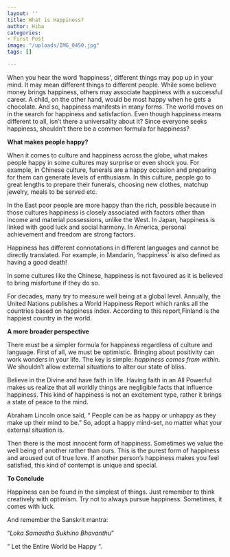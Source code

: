 ```yaml
---
layout: ''
title: What is Happiness?
author: Hiba
categories:
- First Post
image: "/uploads/IMG_0450.jpg"
tags: []

---
```

When you hear the word ‘happiness', different things may pop up in your mind. It may mean different things to different people. While some believe money brings happiness, others may associate happiness with a successful career. A child, on the other hand, would be most happy when he gets a chocolate. And so, happiness manifests in many forms. The world moves on in the search for happiness and satisfaction. Even though happiness means different to all, isn’t there a universality about it? Since everyone seeks happiness, shouldn’t there be a common formula for happiness?

**What makes people happy?**

When it comes to culture and happiness across the globe, what makes people happy in some cultures may surprise or even shock you. For example, in Chinese culture, funerals are a happy occasion and preparing for them can generate levels of enthusiasm. In this culture, people go to great lengths to prepare their funerals, choosing new clothes, matchup jewelry, meals to be served etc.

In the East poor people are more happy than the rich, possible because in those cultures happiness is closely associated with factors other than income and material possessions, unlike the West. In Japan, happiness is linked with good luck and social harmony. In America, personal achievement and freedom are strong factors.

Happiness has different connotations in different languages and cannot be directly translated. For example, in Mandarin, ‘happiness’ is also defined as having a good death!

In some cultures like the Chinese, happiness is not favoured as it is believed to bring misfortune if they do so.

For decades, many try to measure well being at a global level. Annually, the United Nations publishes a World Happiness Report which ranks all the countries based on happiness index. According to this report,Finland is the happiest country in the world.

**A more broader perspective**

There must be a simpler formula for happiness regardless of culture and language. First of all, we must be optimistic. Bringing about positivity can work wonders in your life. The key is simple: _happiness comes from within_. We shouldn’t allow external situations to alter our state of bliss.

Believe in the Divine and have faith in life. Having faith in an All Powerful makes us realize that all worldly things are negligible facts that influence happiness. This kind of happiness is not an excitement type, rather it brings a state of peace to the mind.

Abraham Lincoln once said, “ People can be as happy or unhappy as they make up their mind to be.” So, adopt a happy mind-set, no matter what your external situation is.

Then there is the most innocent form of happiness. Sometimes we value the well being of another rather than ours. This is the purest form of happiness and aroused out of true love. If another person’s happiness makes you feel satisfied, this kind of contempt is unique and special.

**To Conclude**

Happiness can be found in the simplest of things. Just remember to think creatively with optimism. Try not to always pursue happiness. Sometimes, it comes with luck.

And remember the Sanskrit mantra:

“_Loka Samastha Sukhino Bhavanthu_”

“ Let the Entire World be Happy “.